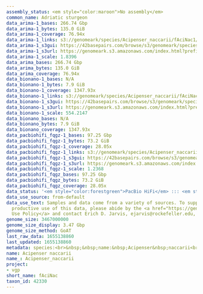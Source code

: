 ```yaml
---
assembly_status: <em style="color:maroon">No assembly</em>
common_name: Adriatic sturgeon
data_arima-1_bases: 266.74 Gbp
data_arima-1_bytes: 135.0 GiB
data_arima-1_coverage: 76.94x
data_arima-1_links: s3://genomeark/species/Acipenser_naccarii/fAciNac1/genomic_data/arima/<br>
data_arima-1_s3gui: https://42basepairs.com/browse/s3/genomeark/species/Acipenser_naccarii/fAciNac1/genomic_data/arima/
data_arima-1_s3url: https://genomeark.s3.amazonaws.com/index.html?prefix=species/Acipenser_naccarii/fAciNac1/genomic_data/arima/
data_arima-1_scale: 1.8396
data_arima_bases: 266.74 Gbp
data_arima_bytes: 135.0 GiB
data_arima_coverage: 76.94x
data_bionano-1_bases: N/A
data_bionano-1_bytes: 7.9 GiB
data_bionano-1_coverage: 1347.93x
data_bionano-1_links: s3://genomeark/species/Acipenser_naccarii/fAciNac1/genomic_data/bionano/<br>
data_bionano-1_s3gui: https://42basepairs.com/browse/s3/genomeark/species/Acipenser_naccarii/fAciNac1/genomic_data/bionano/
data_bionano-1_s3url: https://genomeark.s3.amazonaws.com/index.html?prefix=species/Acipenser_naccarii/fAciNac1/genomic_data/bionano/
data_bionano-1_scale: 554.2147
data_bionano_bases: N/A
data_bionano_bytes: 7.9 GiB
data_bionano_coverage: 1347.93x
data_pacbiohifi_fqgz-1_bases: 97.25 Gbp
data_pacbiohifi_fqgz-1_bytes: 73.2 GiB
data_pacbiohifi_fqgz-1_coverage: 28.05x
data_pacbiohifi_fqgz-1_links: s3://genomeark/species/Acipenser_naccarii/fAciNac1/genomic_data/pacbio_hifi/<br>
data_pacbiohifi_fqgz-1_s3gui: https://42basepairs.com/browse/s3/genomeark/species/Acipenser_naccarii/fAciNac1/genomic_data/pacbio_hifi/
data_pacbiohifi_fqgz-1_s3url: https://genomeark.s3.amazonaws.com/index.html?prefix=species/Acipenser_naccarii/fAciNac1/genomic_data/pacbio_hifi/
data_pacbiohifi_fqgz-1_scale: 1.2368
data_pacbiohifi_fqgz_bases: 97.25 Gbp
data_pacbiohifi_fqgz_bytes: 73.2 GiB
data_pacbiohifi_fqgz_coverage: 28.05x
data_status: '<em style="color:forestgreen">PacBio HiFi</em> ::: <em style="color:forestgreen">Arima</em>'
data_use_source: from-default
data_use_text: Samples and data come from a variety of sources. To support fair and
  productive use of this data, please abide by the <a href="https://genome10k.soe.ucsc.edu/data-use-policies/">Data
  Use Policy</a> and contact Erich D. Jarvis, ejarvis@rockefeller.edu, with any questions.
genome_size: 3467000000
genome_size_display: 3.47 Gbp
genome_size_method: GoAT
last_raw_data: 1655138860
last_updated: 1655138860
metadata: species:<br>&nbsp;&nbsp;name:&nbsp;Acipenser&nbsp;naccarii<br>&nbsp;&nbsp;individuals:<br>&nbsp;&nbsp;-&nbsp;short_name:&nbsp;fAciNac1<br>&nbsp;&nbsp;short_name:&nbsp;fAciNac<br>&nbsp;&nbsp;taxon_id:&nbsp;42330<br>&nbsp;&nbsp;common_name:&nbsp;Adriatic&nbsp;sturgeon<br>&nbsp;&nbsp;genome_size:&nbsp;3467000000<br>&nbsp;&nbsp;genome_size_method:&nbsp;GoAT<br>&nbsp;&nbsp;order:<br>&nbsp;&nbsp;&nbsp;&nbsp;name:&nbsp;Acipenseriformes<br>&nbsp;&nbsp;family:<br>&nbsp;&nbsp;&nbsp;&nbsp;name:&nbsp;Acipenseridae<br>&nbsp;&nbsp;project:&nbsp;[&nbsp;vgp&nbsp;]<br>
name: Acipenser naccarii
name_: Acipenser_naccarii
project:
- vgp
short_name: fAciNac
taxon_id: 42330
---
```

